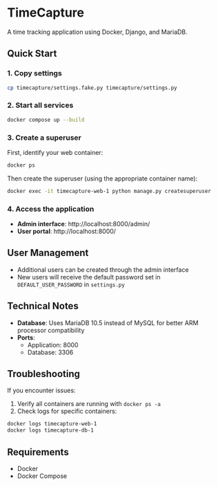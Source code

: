 # TimeCapture

A time tracking application using Docker, Django, and MariaDB.

## Quick Start

### 1. Copy settings
```bash
cp timecapture/settings.fake.py timecapture/settings.py
```

### 2. Start all services
```bash
docker compose up --build
```

### 3. Create a superuser
First, identify your web container:
```bash
docker ps
```

Then create the superuser (using the appropriate container name):
```bash
docker exec -it timecapture-web-1 python manage.py createsuperuser
```

### 4. Access the application
- **Admin interface**: http://localhost:8000/admin/
- **User portal**: http://localhost:8000/

## User Management
- Additional users can be created through the admin interface
- New users will receive the default password set in `DEFAULT_USER_PASSWORD` in `settings.py`

## Technical Notes
- **Database**: Uses MariaDB 10.5 instead of MySQL for better ARM processor compatibility
- **Ports**:
  - Application: 8000
  - Database: 3306

## Troubleshooting
If you encounter issues:
1. Verify all containers are running with `docker ps -a`
2. Check logs for specific containers:
```bash
docker logs timecapture-web-1
docker logs timecapture-db-1
```

## Requirements
- Docker
- Docker Compose
